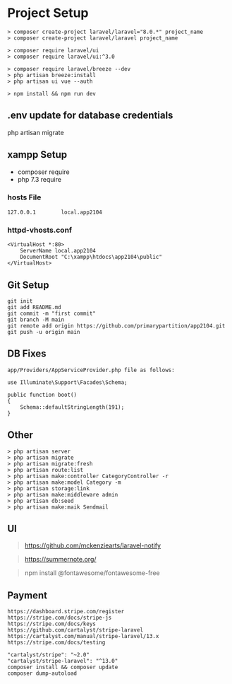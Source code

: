 # Project Setup

```
> composer create-project laravel/laravel="8.0.*" project_name
> composer create-project laravel/laravel project_name
```

```
> composer require laravel/ui
> composer require laravel/ui:^3.0
```

```
> composer require laravel/breeze --dev
> php artisan breeze:install
> php artisan ui vue --auth
```

```
> npm install && npm run dev
```


## .env update for database credentials

php artisan migrate


## xampp Setup 

- composer require
- php 7.3 require


### hosts File

```
127.0.0.1        local.app2104
```


### httpd-vhosts.conf

```
<VirtualHost *:80>   
	ServerName local.app2104
	DocumentRoot "C:\xampp\htdocs\app2104\public" 
</VirtualHost>
```


## Git Setup

```
git init
git add README.md
git commit -m "first commit"
git branch -M main
git remote add origin https://github.com/primarypartition/app2104.git
git push -u origin main
```


## DB Fixes

```
app/Providers/AppServiceProvider.php file as follows:

use Illuminate\Support\Facades\Schema;

public function boot() 
{
    Schema::defaultStringLength(191); 
}
```


## Other

```
> php artisan server
> php artisan migrate
> php artisan migrate:fresh
> php artisan route:list
> php artisan make:controller CategoryController -r
> php artisan make:model Category -m
> php artisan storage:link
> php artisan make:middleware admin
> php artisan db:seed
> php artisan make:maik Sendmail
```

## UI

> https://github.com/mckenziearts/laravel-notify

> https://summernote.org/

> npm install @fontawesome/fontawesome-free


## Payment

```
https://dashboard.stripe.com/register
https://stripe.com/docs/stripe-js
https://stripe.com/docs/keys
https://github.com/cartalyst/stripe-laravel
https://cartalyst.com/manual/stripe-laravel/13.x
https://stripe.com/docs/testing

"cartalyst/stripe": "~2.0"
"cartalyst/stripe-laravel": "^13.0"
composer install && composer update
composer dump-autoload

```
